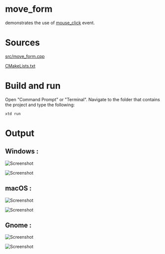 # move_form

demonstrates the use of [mouse_click](../../../src/xtd_forms/include/xtd/forms/control.hpp) event.

# Sources

[src/move_form.cpp](src/move_form.cpp)

[CMakeLists.txt](CMakeLists.txt)

# Build and run

Open "Command Prompt" or "Terminal". Navigate to the folder that contains the project and type the following:

```shell
xtd run
```

# Output

## Windows :

![Screenshot](../../../docs/pictures/examples/move_form_w.png)

![Screenshot](../../../docs/pictures/examples/move_form_wd.png)

## macOS :

![Screenshot](../../../docs/pictures/examples/move_form_m.png)

![Screenshot](../../../docs/pictures/examples/move_form_md.png)

## Gnome :

![Screenshot](../../../docs/pictures/examples/move_form_g.png)

![Screenshot](../../../docs/pictures/examples/move_form_gd.png)
